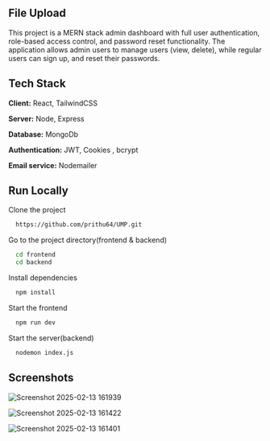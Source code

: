 ## File Upload

This project is a MERN stack admin dashboard with full user authentication, role-based access control, and password reset functionality. The application allows admin users to manage users (view, delete), while regular users can sign up, and reset their passwords.

## Tech Stack

**Client:** React, TailwindCSS

**Server:** Node, Express

**Database:** MongoDb

**Authentication:** JWT, Cookies , bcrypt

**Email service:** Nodemailer

## Run Locally

Clone the project

```bash
  https://github.com/prithu64/UMP.git
```

Go to the project directory(frontend & backend)

```bash
  cd frontend
  cd backend
```

Install dependencies

```bash
  npm install
```

Start the frontend

```bash
  npm run dev
```

Start the server(backend)

```bash
  nodemon index.js
```

## Screenshots

![Screenshot 2025-02-13 161939](https://github.com/user-attachments/assets/914e47eb-63e4-45a3-a18c-98066c246120)

![Screenshot 2025-02-13 161422](https://github.com/user-attachments/assets/ce8dbc17-527e-4d1b-b2ac-0dfe81aeada4)

![Screenshot 2025-02-13 161401](https://github.com/user-attachments/assets/63da438f-a104-4a9b-9c0e-8a136f973ab4)
